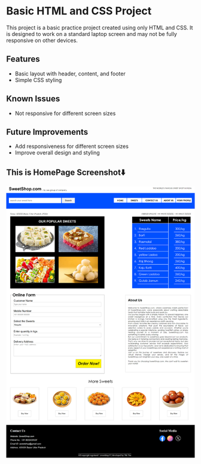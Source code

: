 # Basic HTML and CSS Project

This project is a basic practice project created using only HTML and CSS. It is designed to work on a standard laptop screen and may not be fully responsive on other devices.

## Features
- Basic layout with header, content, and footer
- Simple CSS styling

## Known Issues
- Not responsive for different screen sizes

## Future Improvements
- Add responsiveness for different screen sizes
- Improve overall design and styling

## This is HomePage Screenshot⬇️

![Project Screenshot](SweetShop.com/HomePage.png)
